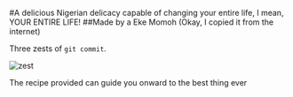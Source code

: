 #A delicious Nigerian delicacy capable of changing your entire life, I mean, YOUR ENTIRE LIFE!
##Made by a Eke Momoh (Okay, I copied it from the internet)

Three zests of `git commit`.

![zest](http://myactivekitchen.com/wp-content/uploads/2015/06/efo-riro-2.jpg)

The recipe provided can guide you onward to the best thing ever
